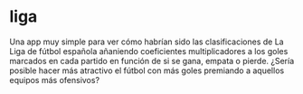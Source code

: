# liga
Una app muy simple para ver cómo habrían sido las clasificaciones de La Liga de fútbol española añaniendo coeficientes multiplicadores a los goles marcados en cada partido en función de si se gana, empata o pierde.
¿Sería posible hacer más atractivo el fútbol con más goles premiando a aquellos equipos más ofensivos?
